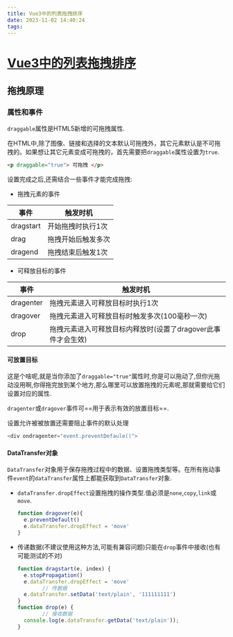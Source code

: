 ```yaml
---
title: Vue3中的列表拖拽排序
date: 2023-11-02 14:40:24
tags:
---
```


# [Vue3中的列表拖拽排序](https://juejin.cn/post/7231519213897875512#heading-0)

## 拖拽原理

### 属性和事件

`draggable`属性是HTML5新增的可拖拽属性.

 在HTML中,除了图像、链接和选择的文本默认可拖拽外，其它元素默认是不可拖拽的。如果想让其它元素变成可拖拽的，首先需要把`draggable`属性设置为`true`.

```html
<p draggable="true"> 可拖拽 </p>
```

设置完成之后,还需结合一些事件才能完成拖拽:

* 拖拽元素的事件

| 事件      | 触发时机           |
| --------- | ------------------ |
| dragstart | 开始拖拽时执行1次  |
| drag      | 拖拽开始后触发多次 |
| dragend   | 拖拽结束后触发1次  |

* 可释放目标的事件

| 事件      | 触发时机                                                     |
| --------- | ------------------------------------------------------------ |
| dragenter | 拖拽元素进入可释放目标时执行1次                              |
| dragover  | 拖拽元素进入可释放目标时触发多次(100毫秒一次)                |
| drop      | 拖拽元素进入可释放目标内释放时(设置了dragover此事件才会生效) |



#### 可放置目标

这是个啥呢,就是当你添加了`draggable="true"`属性时,你是可以拖动了,但你光拖动没用啊,你得拖完放到某个地方,那么哪里可以放置拖拽的元素呢,那就需要给它们设置对应的属性.

`dragenter`或`dragover`事件可==用于表示有效的放置目标==.

设置允许被被放置还需要阻止事件的默认处理

```js
<div ondragenter="event.preventDefaule()">
```

#### DataTransfer对象

`DataTransfer`对象用于保存拖拽过程中的数据、设置拖拽类型等。在所有拖动事件`event`的`dataTransfer`属性上都能获取到`DataTransfer`对象.

* `dataTransfer.dropEffect`设置拖拽的操作类型.值必须是`none`,`copy`,`link`或`move`.

  ```js
  function dragover(e){
    e.preventDefault()
    e.dataTransfer.dropEffect = 'move'
  }
  ```

* 传递数据(不建议使用这种方法,可能有兼容问题)只能在`drop`事件中接收(也有可能测试的不对)

  ```js
  function dragstart(e, index) {
  	e.stopPropagation()
  	e.dataTransfer.dropEffect = 'move'
          // 传数据
  	e.dataTransfer.setData('text/plain', '111111111')
  }
  function drop(e) {
          // 接收数据
  	console.log(e.dataTransfer.getData('text/plain'));
  }
  ```

  

































